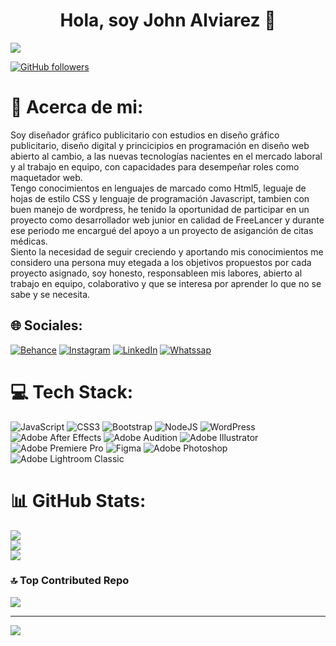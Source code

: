 # <div align="center">
<h1 align="center"> Hola, soy John Alviarez 👋</h1>
</div>
<img src="https://i.imgur.com//i7AhVWR.png)">

[![GitHub followers](https://img.shields.io/github/followers/JohnAlviarezDev?style=social)](https://github.com/JohnAlviarezDev)

# 💫 Acerca de mi:
Soy diseñador gráfico publicitario con estudios en diseño gráfico publicitario, diseño digital y princicipios en programación en diseño web abierto al cambio, a las nuevas tecnologías nacientes en el mercado laboral y al trabajo en equipo, con capacidades para desempeñar roles como maquetador web. <br>Tengo conocimientos en lenguajes de marcado como Html5, leguaje de hojas de estilo CSS y lenguaje de programación Javascript, tambien con buen manejo de wordpress, he tenido la oportunidad de participar en un proyecto como desarrollador web junior en calidad de FreeLancer y durante ese periodo me encargué del apoyo a un proyecto de asiganción de citas médicas.<br>Siento la necesidad de seguir creciendo y aportando mis conocimientos me considero una persona muy etegada a los objetivos propuestos por cada proyecto asignado, soy honesto, responsableen mis labores, abierto al trabajo en equipo, colaborativo y que se interesa por aprender lo que no se sabe y se necesita.


## 🌐 Sociales:
[![Behance](https://img.shields.io/badge/Behance-1769ff?logo=behance&logoColor=white)](https://www.behance.net/alviurimarketing) [![Instagram](https://img.shields.io/badge/Instagram-%23E4405F.svg?logo=Instagram&logoColor=white)](https://instagram.com/https://www.instagram.com/alviarez_uribe/) [![LinkedIn](https://img.shields.io/badge/LinkedIn-%230077B5.svg?logo=linkedin&logoColor=white)](https://linkedin.com/in/www.linkedin.com/in/johnalviarez) [![Whatssap](https://img.shields.io/badge/Whatssap-97c900?logo=Whatssap&logoColor=white)](https://api.whatsapp.com/send?phone=573012419780)

# 💻 Tech Stack:
![JavaScript](https://img.shields.io/badge/javascript-%23323330.svg?style=for-the-badge&logo=javascript&logoColor=%23F7DF1E) ![CSS3](https://img.shields.io/badge/css3-%231572B6.svg?style=for-the-badge&logo=css3&logoColor=white) ![Bootstrap](https://img.shields.io/badge/bootstrap-%238511FA.svg?style=for-the-badge&logo=bootstrap&logoColor=white) ![NodeJS](https://img.shields.io/badge/node.js-6DA55F?style=for-the-badge&logo=node.js&logoColor=white) ![WordPress](https://img.shields.io/badge/WordPress-%23117AC9.svg?style=for-the-badge&logo=WordPress&logoColor=white) ![Adobe After Effects](https://img.shields.io/badge/Adobe%20After%20Effects-9999FF.svg?style=for-the-badge&logo=Adobe%20After%20Effects&logoColor=white) ![Adobe Audition](https://img.shields.io/badge/Adobe%20Audition-9999FF.svg?style=for-the-badge&logo=Adobe%20Audition&logoColor=white) ![Adobe Illustrator](https://img.shields.io/badge/adobe%20illustrator-%23FF9A00.svg?style=for-the-badge&logo=adobe%20illustrator&logoColor=white) ![Adobe Premiere Pro](https://img.shields.io/badge/Adobe%20Premiere%20Pro-9999FF.svg?style=for-the-badge&logo=Adobe%20Premiere%20Pro&logoColor=white) ![Figma](https://img.shields.io/badge/figma-%23F24E1E.svg?style=for-the-badge&logo=figma&logoColor=white) ![Adobe Photoshop](https://img.shields.io/badge/adobe%20photoshop-%2331A8FF.svg?style=for-the-badge&logo=adobe%20photoshop&logoColor=white) ![Adobe Lightroom Classic](https://img.shields.io/badge/Adobe%20Lightroom%20Classic-31A8FF.svg?style=for-the-badge&logo=Adobe%20Lightroom%20Classic&logoColor=white)
# 📊 GitHub Stats:
![](https://github-readme-stats.vercel.app/api?username=JohnAlviarezDev&theme=tokyonight&hide_border=false&include_all_commits=false&count_private=false)<br/>
![](https://github-readme-streak-stats.herokuapp.com/?user=JohnAlviarezDev&theme=tokyonight&hide_border=false)<br/>
![](https://github-readme-stats.vercel.app/api/top-langs/?username=JohnAlviarezDev&theme=tokyonight&hide_border=false&include_all_commits=false&count_private=false&layout=compact)

### 🔝 Top Contributed Repo
![](https://github-contributor-stats.vercel.app/api?username=JohnAlviarezDev&limit=5&theme=dark&combine_all_yearly_contributions=true)

---
[![](https://visitcount.itsvg.in/api?id=JohnAlviarezDev&icon=0&color=0)](https://visitcount.itsvg.in)

<!-- Proudly created with GPRM ( https://gprm.itsvg.in ) -->
